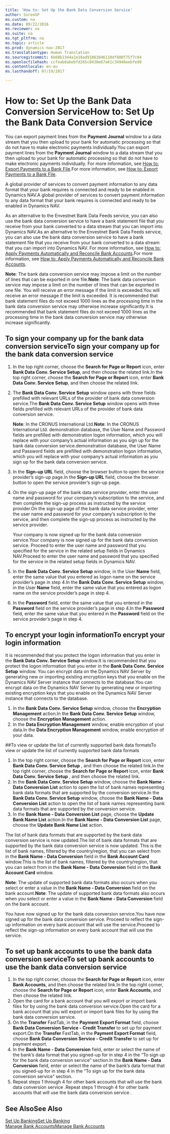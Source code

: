 ```yaml
---
title: 'How to: Set Up the Bank Data Conversion Service'
author: SorenGP
ms.custom: na
ms.date: 09/22/2016
ms.reviewer: na
ms.suite: na
ms.tgt_pltfrm: na
ms.topic: article
ms.prod: dynamics-nav-2017
ms.translationtype: Human Translation
ms.sourcegitcommit: 6b60b1344a1e18ad91863046110df880f75f7c04
ms.openlocfilehash: ccfeab8abebfd265c8430e67a61c34948eebfe90
ms.contentlocale: en-au
ms.lasthandoff: 07/19/2017

---
```


# <a name="how-to-set-up-the-bank-data-conversion-service"></a><span data-ttu-id="9792b-102">How to: Set Up the Bank Data Conversion Service</span><span class="sxs-lookup"><span data-stu-id="9792b-102">How to: Set Up the Bank Data Conversion Service</span></span>
<span data-ttu-id="9792b-103">You can export payment lines from the **Payment Journal** window to a data stream that you then upload to your bank for automatic processing so that do not have to make electronic payments individually.</span><span class="sxs-lookup"><span data-stu-id="9792b-103">You can export payment lines from the **Payment Journal** window to a data stream that you then upload to your bank for automatic processing so that do not have to make electronic payments individually.</span></span> <span data-ttu-id="9792b-104">For more information, see [How to: Export Payments to a Bank File](payables-how-export-payments-bank-file.md).</span><span class="sxs-lookup"><span data-stu-id="9792b-104">For more information, see [How to: Export Payments to a Bank File](payables-how-export-payments-bank-file.md).</span></span>

<span data-ttu-id="9792b-105">A global provider of services to convert payment information to any data format that your bank requires is connected and ready to be enabled in Dynamics NAV.</span><span class="sxs-lookup"><span data-stu-id="9792b-105">A global provider of services to convert payment information to any data format that your bank requires is connected and ready to be enabled in Dynamics NAV.</span></span>

<span data-ttu-id="9792b-106">As an alternative to the Envestnet Bank Data Feeds service, you can also use the bank data conversion service to have a bank statement file that you receive from your bank converted to a data stream that you can import into Dynamics NAV.</span><span class="sxs-lookup"><span data-stu-id="9792b-106">As an alternative to the Envestnet Bank Data Feeds service, you can also use the bank data conversion service to have a bank statement file that you receive from your bank converted to a data stream that you can import into Dynamics NAV.</span></span> <span data-ttu-id="9792b-107">For more information, see [How to: Apply Payments Automatically and Reconcile Bank Accounts](receivables-apply-payments-auto-reconcile-bank-accounts.md).</span><span class="sxs-lookup"><span data-stu-id="9792b-107">For more information, see [How to: Apply Payments Automatically and Reconcile Bank Accounts](receivables-apply-payments-auto-reconcile-bank-accounts.md).</span></span>

<span data-ttu-id="9792b-108">**Note**: The bank data conversion service may impose a limit on the number of lines that can be exported in one file.</span><span class="sxs-lookup"><span data-stu-id="9792b-108">**Note**: The bank data conversion service may impose a limit on the number of lines that can be exported in one file.</span></span> <span data-ttu-id="9792b-109">You will receive an error message if the limit is exceeded.</span><span class="sxs-lookup"><span data-stu-id="9792b-109">You will receive an error message if the limit is exceeded.</span></span> <span data-ttu-id="9792b-110">It is recommended that bank statement files do not exceed 1000 lines as the processing time in the bank data conversion service may otherwise increase significantly.</span><span class="sxs-lookup"><span data-stu-id="9792b-110">It is recommended that bank statement files do not exceed 1000 lines as the processing time in the bank data conversion service may otherwise increase significantly.</span></span>

## <a name="to-sign-your-company-up-for-the-bank-data-conversion-service"></a><span data-ttu-id="9792b-111">To sign your company up for the bank data conversion service</span><span class="sxs-lookup"><span data-stu-id="9792b-111">To sign your company up for the bank data conversion service</span></span>
1. <span data-ttu-id="9792b-112">In the top right corner, choose the **Search for Page or Report** icon, enter **Bank Data Conv. Service Setup**, and then choose the related link.</span><span class="sxs-lookup"><span data-stu-id="9792b-112">In the top right corner, choose the **Search for Page or Report** icon, enter **Bank Data Conv. Service Setup**, and then choose the related link.</span></span>  
2. <span data-ttu-id="9792b-113">The **Bank Data Conv. Service Setup** window opens with three fields prefilled with relevant URLs of the provider of bank data conversion service.</span><span class="sxs-lookup"><span data-stu-id="9792b-113">The **Bank Data Conv. Service Setup** window opens with three fields prefilled with relevant URLs of the provider of bank data conversion service.</span></span>

    <span data-ttu-id="9792b-114">**Note**: In the CRONUS International Ltd.</span><span class="sxs-lookup"><span data-stu-id="9792b-114">**Note**: In the CRONUS International Ltd.</span></span> <span data-ttu-id="9792b-115">demonstration database, the User Name and Password fields are prefilled with demonstration logon information, which you will replace with your company’s actual information as you sign up for the bank data conversion service.</span><span class="sxs-lookup"><span data-stu-id="9792b-115">demonstration database, the User Name and Password fields are prefilled with demonstration logon information, which you will replace with your company’s actual information as you sign up for the bank data conversion service.</span></span>
3. <span data-ttu-id="9792b-116">In the **Sign-up URL** field, choose the browser button to open the service provider’s sign-up page.</span><span class="sxs-lookup"><span data-stu-id="9792b-116">In the **Sign-up URL** field, choose the browser button to open the service provider’s sign-up page.</span></span>  
4. <span data-ttu-id="9792b-117">On the sign-up page of the bank data service provider, enter the user name and password for your company’s subscription to the service, and then complete the sign-up process as instructed by the service provider.</span><span class="sxs-lookup"><span data-stu-id="9792b-117">On the sign-up page of the bank data service provider, enter the user name and password for your company’s subscription to the service, and then complete the sign-up process as instructed by the service provider.</span></span>

    <span data-ttu-id="9792b-118">Your company is now signed up for the bank data conversion service.</span><span class="sxs-lookup"><span data-stu-id="9792b-118">Your company is now signed up for the bank data conversion service.</span></span> <span data-ttu-id="9792b-119">Proceed to enter the user name and password that you specified for the service in the related setup fields in Dynamics NAV.</span><span class="sxs-lookup"><span data-stu-id="9792b-119">Proceed to enter the user name and password that you specified for the service in the related setup fields in Dynamics NAV.</span></span>
5. <span data-ttu-id="9792b-120">In the **Bank Data Conv. Service Setup** window, in the User **Name** field, enter the same value that you entered as logon name on the service provider’s page in step 4.</span><span class="sxs-lookup"><span data-stu-id="9792b-120">In the **Bank Data Conv. Service Setup** window, in the User **Name** field, enter the same value that you entered as logon name on the service provider’s page in step 4.</span></span>
6. <span data-ttu-id="9792b-121">In the **Password** field, enter the same value that you entered in the **Password** field on the service provider’s page in step 4.</span><span class="sxs-lookup"><span data-stu-id="9792b-121">In the **Password** field, enter the same value that you entered in the **Password** field on the service provider’s page in step 4.</span></span>

## <a name="to-encrypt-your-login-information"></a><span data-ttu-id="9792b-122">To encrypt your login information</span><span class="sxs-lookup"><span data-stu-id="9792b-122">To encrypt your login information</span></span>
<span data-ttu-id="9792b-123">It is recommended that you protect the logon information that you enter in the **Bank Data Conv. Service Setup** window.</span><span class="sxs-lookup"><span data-stu-id="9792b-123">It is recommended that you protect the logon information that you enter in the **Bank Data Conv. Service Setup** window.</span></span> <span data-ttu-id="9792b-124">You can encrypt data on the Dynamics NAV Server by generating new or importing existing encryption keys that you enable on the Dynamics NAV Server instance that connects to the database.</span><span class="sxs-lookup"><span data-stu-id="9792b-124">You can encrypt data on the Dynamics NAV Server by generating new or importing existing encryption keys that you enable on the Dynamics NAV Server instance that connects to the database.</span></span>

1. <span data-ttu-id="9792b-125">In the **Bank Data Conv. Service Setup** window, choose the **Encryption Management** action.</span><span class="sxs-lookup"><span data-stu-id="9792b-125">In the **Bank Data Conv. Service Setup** window, choose the **Encryption Management** action.</span></span>
2. <span data-ttu-id="9792b-126">In the **Data Encryption Management** window, enable encryption of your data.</span><span class="sxs-lookup"><span data-stu-id="9792b-126">In the **Data Encryption Management** window, enable encryption of your data.</span></span>

##<a name="to-view-or-update-the-list-of-currently-supported-bank-data-formats"></a><span data-ttu-id="9792b-127">To view or update the list of currently supported bank data formats</span><span class="sxs-lookup"><span data-stu-id="9792b-127">To view or update the list of currently supported bank data formats</span></span>
1. <span data-ttu-id="9792b-128">In the top right corner, choose the **Search for Page or Report** icon, enter **Bank Data Conv. Service Setup** , and then choose the related link.</span><span class="sxs-lookup"><span data-stu-id="9792b-128">In the top right corner, choose the **Search for Page or Report** icon, enter **Bank Data Conv. Service Setup** , and then choose the related link.</span></span>
2. <span data-ttu-id="9792b-129">In the **Bank Data Conv. Service Setup** window, choose the **Bank Name - Data Conversion List** action to open the list of bank names representing bank data formats that are supported by the conversion service.</span><span class="sxs-lookup"><span data-stu-id="9792b-129">In the **Bank Data Conv. Service Setup** window, choose the **Bank Name - Data Conversion List** action to open the list of bank names representing bank data formats that are supported by the conversion service.</span></span>
3. <span data-ttu-id="9792b-130">In the **Bank Name - Data Conversion List** page, choose the **Update Bank Name List** action.</span><span class="sxs-lookup"><span data-stu-id="9792b-130">In the **Bank Name - Data Conversion List** page, choose the **Update Bank Name List** action.</span></span>

<span data-ttu-id="9792b-131">The list of bank data formats that are supported by the bank data conversion service is now updated.</span><span class="sxs-lookup"><span data-stu-id="9792b-131">The list of bank data formats that are supported by the bank data conversion service is now updated.</span></span> <span data-ttu-id="9792b-132">This is the list of bank names, filtered by the country/region, that you can select from in the **Bank Name - Data Conversion** field in the **Bank Account Card** window.</span><span class="sxs-lookup"><span data-stu-id="9792b-132">This is the list of bank names, filtered by the country/region, that you can select from in the **Bank Name - Data Conversion** field in the **Bank Account Card** window.</span></span>

<span data-ttu-id="9792b-133">**Note**: The update of supported bank data formats also occurs when you select or enter a value in the **Bank Name - Data Conversion** field on the bank account.</span><span class="sxs-lookup"><span data-stu-id="9792b-133">**Note**: The update of supported bank data formats also occurs when you select or enter a value in the **Bank Name - Data Conversion** field on the bank account.</span></span>

<span data-ttu-id="9792b-134">You have now signed up for the bank data conversion service.</span><span class="sxs-lookup"><span data-stu-id="9792b-134">You have now signed up for the bank data conversion service.</span></span> <span data-ttu-id="9792b-135">Proceed to reflect the sign-up information on every bank account that will use the service.</span><span class="sxs-lookup"><span data-stu-id="9792b-135">Proceed to reflect the sign-up information on every bank account that will use the service.</span></span>

## <a name="to-set-up-bank-accounts-to-use-the-bank-data-conversion-service"></a><span data-ttu-id="9792b-136">To set up bank accounts to use the bank data conversion service</span><span class="sxs-lookup"><span data-stu-id="9792b-136">To set up bank accounts to use the bank data conversion service</span></span>
1. <span data-ttu-id="9792b-137">In the top right corner, choose the **Search for Page or Report** icon, enter **Bank Accounts**, and then choose the related link.</span><span class="sxs-lookup"><span data-stu-id="9792b-137">In the top right corner, choose the **Search for Page or Report** icon, enter **Bank Accounts**, and then choose the related link.</span></span>
2. <span data-ttu-id="9792b-138">Open the card for a bank account that you will export or import bank files for by using the bank data conversion service.</span><span class="sxs-lookup"><span data-stu-id="9792b-138">Open the card for a bank account that you will export or import bank files for by using the bank data conversion service.</span></span>
3. <span data-ttu-id="9792b-139">On the **Transfer** FastTab, in the **Payment Export Format** field, choose **Bank Data Conversion Service - Credit Transfer** to set up for payment export.</span><span class="sxs-lookup"><span data-stu-id="9792b-139">On the **Transfer** FastTab, in the **Payment Export Format** field, choose **Bank Data Conversion Service - Credit Transfer** to set up for payment export.</span></span>
4. <span data-ttu-id="9792b-140">In the **Bank Name - Data Conversion** field, enter or select the name of the bank’s data format that you signed-up for in step 4 in the “To sign up for the bank data conversion service” section.</span><span class="sxs-lookup"><span data-stu-id="9792b-140">In the **Bank Name - Data Conversion** field, enter or select the name of the bank’s data format that you signed-up for in step 4 in the “To sign up for the bank data conversion service” section.</span></span>
5. <span data-ttu-id="9792b-141">Repeat steps 1 through 4 for other bank accounts that will use the bank data conversion service .</span><span class="sxs-lookup"><span data-stu-id="9792b-141">Repeat steps 1 through 4 for other bank accounts that will use the bank data conversion service .</span></span>

## <a name="see-also"></a><span data-ttu-id="9792b-142">See Also</span><span class="sxs-lookup"><span data-stu-id="9792b-142">See Also</span></span>  
[<span data-ttu-id="9792b-143">Set Up Banking</span><span class="sxs-lookup"><span data-stu-id="9792b-143">Set Up Banking</span></span>](bank-setup-banking.md)  
[<span data-ttu-id="9792b-144">Manage Bank Accounts</span><span class="sxs-lookup"><span data-stu-id="9792b-144">Manage Bank Accounts</span></span>](bank-manage-bank-accounts.md)

